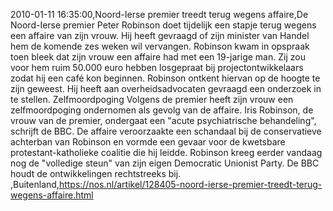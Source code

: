 2010-01-11 16:35:00,Noord-Ierse premier treedt terug wegens affaire,De Noord-Ierse premier Peter Robinson doet tijdelijk een stapje terug wegens een affaire van zijn vrouw. Hij heeft gevraagd of zijn minister van Handel hem de komende zes weken wil vervangen. Robinson kwam in opspraak toen bleek dat zijn vrouw een affaire had met een 19-jarige man. Zij zou voor hem ruim 50.000 euro hebben losgepraat bij projectontwikkelaars zodat hij een café kon beginnen. Robinson ontkent hiervan op de hoogte te zijn geweest. Hij heeft aan overheidsadvocaten gevraagd een onderzoek in te stellen. Zelfmoordpoging Volgens de premier heeft zijn vrouw een zelfmoordpoging ondernomen als gevolg van de affaire. Iris Robinson, de vrouw van de premier, ondergaat een "acute psychiatrische behandeling", schrijft de BBC. De affaire veroorzaakte een schandaal bij de conservatieve achterban van Robinson en vormde een gevaar voor de kwetsbare protestant-katholieke coalitie die hij leidde. Robinson kreeg eerder vandaag nog de "volledige steun" van zijn eigen Democratic Unionist Party. De BBC houdt de ontwikkelingen rechtstreeks bij. ,Buitenland,https://nos.nl/artikel/128405-noord-ierse-premier-treedt-terug-wegens-affaire.html